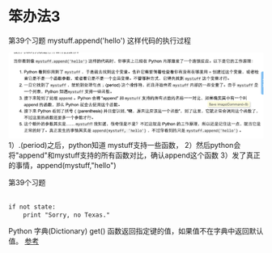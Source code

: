 # 笨办法3

第39个习题
mystuff.append('hello') 这样代码的执行过程

![](mystuff.png)
1）.(period)之后，python知道 mystuff支持一些函数，
2）然后python会将"append"和mystuff支持的所有函数对比，确认append这个函数
3）发了真正的事情，append(mystuff,"hello")


第39个习题

```state = states.get('Texas', None)

if not state:
    print "Sorry, no Texas."
```

Python 字典(Dictionary) get() 函数返回指定键的值，如果值不在字典中返回默认值。
[参考](http://www.runoob.com/python/att-dictionary-get.html)






